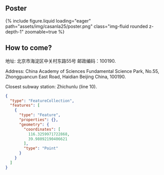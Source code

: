 ## Poster

 {% include figure.liquid loading="eager" path="assets/img/casanla25/poster.png" class="img-fluid rounded z-depth-1" zoomable=true %} 

## How to come?

地址: 北京市海淀区中关村东路55号 邮政编码：100190.

Address: China Academy of Sciences Fundamental Science Park, No.55,
Zhongguancun East Road, Haidian Beijing China, 100190.

Closest subway station: Zhichunlu (line 10).

```geojson
{
  "type": "FeatureCollection",
  "features": [
    {
      "type": "Feature",
      "properties": {},
      "geometry": {
        "coordinates": [
          116.3259971722868,
          39.98092190406621
        ],
        "type": "Point"
      }
    }
  ]
}
```
